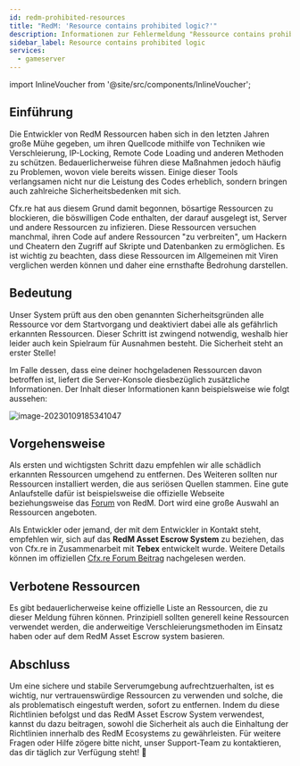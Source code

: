 ```yaml
---
id: redm-prohibited-resources
title: "RedM: 'Resource contains prohibited logic?'"
description: Informationen zur Fehlermeldung "Ressource contains prohibited logic" bei RedM-Server - ZAP-Hosting.com Dokumentation
sidebar_label: Resource contains prohibited logic
services:
  - gameserver
---
```


import InlineVoucher from '@site/src/components/InlineVoucher';

## Einführung

Die Entwickler von RedM Ressourcen haben sich in den letzten Jahren große Mühe gegeben, um ihren Quellcode mithilfe von Techniken wie Verschleierung, IP-Locking, Remote Code Loading und anderen Methoden zu schützen. Bedauerlicherweise führen diese Maßnahmen jedoch häufig zu Problemen, wovon viele bereits wissen. Einige dieser Tools verlangsamen nicht nur die Leistung des Codes erheblich, sondern bringen auch zahlreiche Sicherheitsbedenken mit sich.

Cfx.re hat aus diesem Grund damit begonnen, bösartige Ressourcen zu blockieren, die böswilligen Code enthalten, der darauf ausgelegt ist, Server und andere Ressourcen zu infizieren. Diese Ressourcen versuchen manchmal, ihren Code auf andere Ressourcen "zu verbreiten", um Hackern und Cheatern den Zugriff auf Skripte und Datenbanken zu ermöglichen. Es ist wichtig zu beachten, dass diese Ressourcen im Allgemeinen mit Viren verglichen werden können und daher eine ernsthafte Bedrohung darstellen.

<InlineVoucher />

## Bedeutung

Unser System prüft aus den oben genannten Sicherheitsgründen alle Ressource vor dem Startvorgang und deaktiviert dabei alle als gefährlich erkannten Ressourcen. Dieser Schritt ist zwingend notwendig, weshalb hier leider auch kein Spielraum für Ausnahmen besteht. Die Sicherheit steht an erster Stelle! 

Im Falle dessen, dass eine deiner hochgeladenen Ressourcen davon betroffen ist, liefert die Server-Konsole diesbezüglich zusätzliche Informationen. Der Inhalt dieser Informationen kann beispielsweise wie folgt aussehen: 

![image-20230109185341047](https://screensaver01.zap-hosting.com/index.php/s/CfgAQyfzz9PQG4W/preview)



## Vorgehensweise

Als ersten und wichtigsten Schritt dazu empfehlen wir alle schädlich erkannten Ressourcen umgehend zu entfernen. Des Weiteren sollten nur Ressourcen installiert werden, die aus seriösen Quellen stammen. Eine gute Anlaufstelle dafür ist beispielsweise die offizielle Webseite beziehungsweise das [Forum](https://forum.cfx.re/c/development/releases/7) von RedM. Dort wird eine große Auswahl an Ressourcen angeboten. 

Als Entwickler oder jemand, der mit dem Entwickler in Kontakt steht, empfehlen wir, sich auf das **RedM Asset Escrow System** zu beziehen, das von Cfx.re in Zusammenarbeit mit **Tebex** entwickelt wurde. Weitere Details können im offiziellen [Cfx.re Forum Beitrag](https://forum.cfx.re/t/introducing-redm-asset-escrow/5303450) nachgelesen werden.




## Verbotene Ressourcen

Es gibt bedauerlicherweise keine offizielle Liste an Ressourcen, die zu dieser Meldung führen können. Prinzipiell sollten generell keine Ressourcen verwendet werden, die anderweitige Verschleierungsmethoden im Einsatz haben oder auf dem RedM Asset Escrow system basieren. 



## Abschluss

Um eine sichere und stabile Serverumgebung aufrechtzuerhalten, ist es wichtig, nur vertrauenswürdige Ressourcen zu verwenden und solche, die als problematisch eingestuft werden, sofort zu entfernen. Indem du diese Richtlinien befolgst und das RedM Asset Escrow System verwendest, kannst du dazu beitragen, sowohl die Sicherheit als auch die Einhaltung der Richtlinien innerhalb des RedM Ecosystems zu gewährleisten. Für weitere Fragen oder Hilfe zögere bitte nicht, unser Support-Team zu kontaktieren, das dir täglich zur Verfügung steht! 🙂
